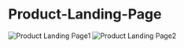# Product-Landing-Page
![Product Landing Page1](https://user-images.githubusercontent.com/106471129/216133023-4b0530e8-56d5-4af1-a9b9-563a8a3aceb8.png)
![Product Landing Page2](https://user-images.githubusercontent.com/106471129/216133031-5693bf07-49be-404b-a96f-b8a0fa259521.png)
